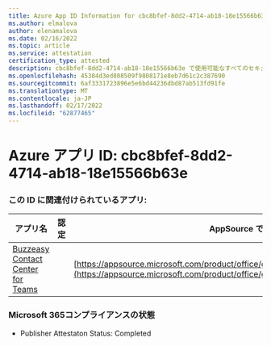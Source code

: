 ```yaml
---
title: Azure App ID Information for cbc8bfef-8dd2-4714-ab18-18e15566b63e
ms.author: elmalova
author: elenamalova
ms.date: 02/16/2022
ms.topic: article
ms.service: attestation
certification_type: attested
description: cbc8bfef-8dd2-4714-ab18-18e15566b63e で使用可能なすべてのセキュリティおよびコンプライアンス情報。
ms.openlocfilehash: 45384d3ed808509f9808171e8eb7d61c2c387690
ms.sourcegitcommit: 6af3331723896e5e6bd44236dbd87ab513fd91fe
ms.translationtype: MT
ms.contentlocale: ja-JP
ms.lasthandoff: 02/17/2022
ms.locfileid: "62877465"
---
```

# <a name="azure-app-id-cbc8bfef-8dd2-4714-ab18-18e15566b63e"></a>Azure アプリ ID: cbc8bfef-8dd2-4714-ab18-18e15566b63e


### <a name="apps-associated-with-this-id"></a>この ID に関連付けられているアプリ:
| **アプリ名** | **認定** | **AppSource での表示** |
|--------------|---------------|-----------------------|
| [Buzzeasy Contact Center for Teams](https://docs.microsoft.com/microsoft-365-app-certification/forward/geomant.buzzeasy_teams_contact_center) |  | [https://appsource.microsoft.com/product/office/geomant.buzzeasy_teams_contact_center](https://appsource.microsoft.com/product/office/geomant.buzzeasy_teams_contact_center) |

### <a name="microsoft-365-app-compliance-status"></a>Microsoft 365コンプライアンスの状態
- Publisher Attestaton Status: Completed
